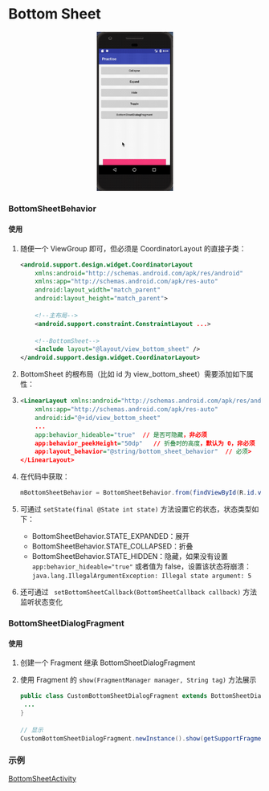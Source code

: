 # Bottom Sheet

<div align="center">
    <img src="image/bottomsheet.gif" width="30%" height="25%"/>
</div>

### BottomSheetBehavior

#### 使用

1. 随便一个 ViewGroup 即可，但必须是 CoordinatorLayout 的直接子类：

   ``` xml
   <android.support.design.widget.CoordinatorLayout 
       xmlns:android="http://schemas.android.com/apk/res/android"
       xmlns:app="http://schemas.android.com/apk/res-auto"
       android:layout_width="match_parent"
       android:layout_height="match_parent">
       
       <!--主布局-->
       <android.support.constraint.ConstraintLayout ...>
   
       <!--BottomSheet-->
       <include layout="@layout/view_bottom_sheet" />
   </android.support.design.widget.CoordinatorLayout>
   ```

2. BottomSheet 的根布局（比如 id 为 view_bottom_sheet）需要添加如下属性：

1. ``` xml
   <LinearLayout xmlns:android="http://schemas.android.com/apk/res/android"
       xmlns:app="http://schemas.android.com/apk/res-auto"
       android:id="@+id/view_bottom_sheet"
       ...
       app:behavior_hideable="true"	 // 是否可隐藏，非必须
       app:behavior_peekHeight="50dp"	// 折叠时的高度，默认为 0，非必须
       app:layout_behavior="@string/bottom_sheet_behavior"	// 必须>
   </LinearLayout>
   ```

3. 在代码中获取：

   ``` java
   mBottomSheetBehavior = BottomSheetBehavior.from(findViewById(R.id.view_bottom_sheet));
   ```

4. 可通过 `setState(final @State int state)` 方法设置它的状态，状态类型如下：

   * BottomSheetBehavior.STATE_EXPANDED：展开
   * BottomSheetBehavior.STATE_COLLAPSED：折叠
   * BottomSheetBehavior.STATE_HIDDEN：隐藏，如果没有设置 `app:behavior_hideable="true"` 或者值为 false，设置该状态将崩溃：`java.lang.IllegalArgumentException: Illegal state argument: 5`

5. 还可通过 ` setBottomSheetCallback(BottomSheetCallback callback)` 方法监听状态变化

### BottomSheetDialogFragment

#### 使用

1. 创建一个 Fragment 继承 BottomSheetDialogFragment

2. 使用 Fragment 的 `show(FragmentManager manager, String tag)` 方法展示

   ``` java
   public class CustomBottomSheetDialogFragment extends BottomSheetDialogFragment {
   	...
   }
   
   // 显示
   CustomBottomSheetDialogFragment.newInstance().show(getSupportFragmentManager(), "dialog");
   ```

### 示例

[BottomSheetActivity](app/src/main/java/com/itscoder/ljuns/practise/bottomsheet/BottomSheetActivity.java)